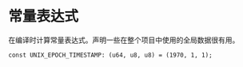 # 常量表达式

在编译时计算常量表达式。声明一些在整个项目中使用的全局数据很有用。

```rust,no_run,noplaypen
const UNIX_EPOCH_TIMESTAMP: (u64, u8, u8) = (1970, 1, 1);
```
